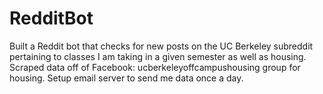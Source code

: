 # RedditBot
Built a Reddit bot that checks for new posts on the UC Berkeley subreddit pertaining to classes I am taking in a given semester as well as housing.
Scraped data off of Facebook: ucberkeleyoffcampushousing group for housing.
Setup email server to send me data once a day.
